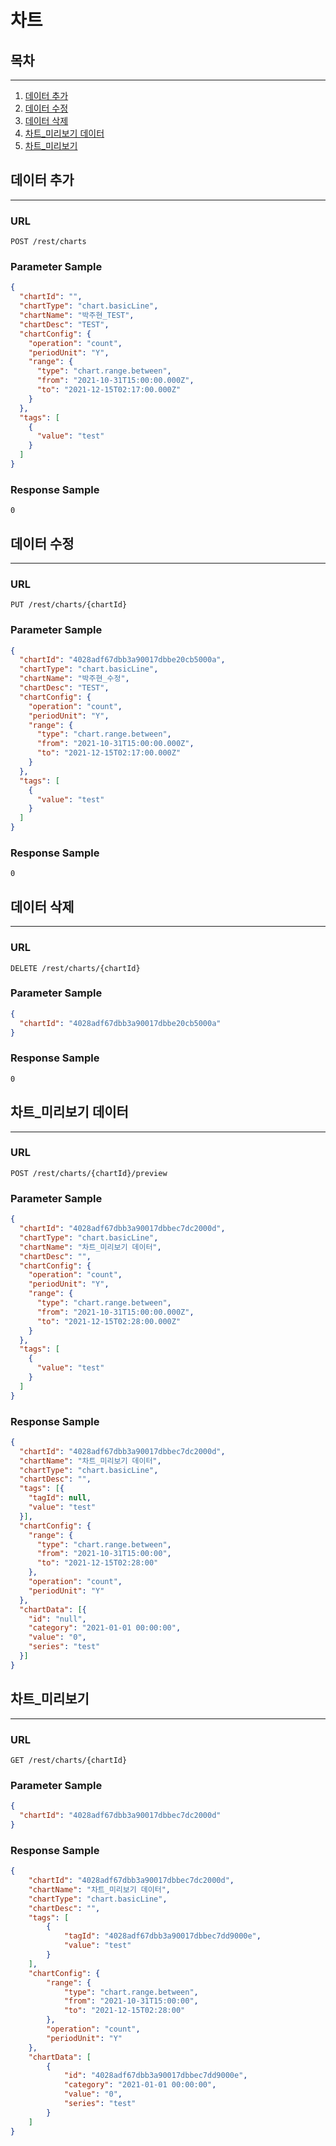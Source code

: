 # 차트


## 목차

---

1. [데이터 추가](#데이터-추가)
2. [데이터 수정](#데이터-수정)
3. [데이터 삭제](#데이터-삭제)
4. [차트_미리보기 데이터](#차트-미리보기-데이터)
5. [차트_미리보기](#차트-미리보기)

## 데이터 추가

---

### URL
```
POST /rest/charts
```

### Parameter Sample

```json
{
  "chartId": "",
  "chartType": "chart.basicLine",
  "chartName": "박주현_TEST",
  "chartDesc": "TEST",
  "chartConfig": {
    "operation": "count",
    "periodUnit": "Y",
    "range": {
      "type": "chart.range.between",
      "from": "2021-10-31T15:00:00.000Z",
      "to": "2021-12-15T02:17:00.000Z"
    }
  },
  "tags": [
    {
      "value": "test"
    }
  ]
}

```

### Response Sample

```
0
```

## 데이터 수정

---

### URL
```
PUT /rest/charts/{chartId}
```

### Parameter Sample

```json
{
  "chartId": "4028adf67dbb3a90017dbbe20cb5000a",
  "chartType": "chart.basicLine",
  "chartName": "박주현_수정",
  "chartDesc": "TEST",
  "chartConfig": {
    "operation": "count",
    "periodUnit": "Y",
    "range": {
      "type": "chart.range.between",
      "from": "2021-10-31T15:00:00.000Z",
      "to": "2021-12-15T02:17:00.000Z"
    }
  },
  "tags": [
    {
      "value": "test"
    }
  ]
}
```

### Response Sample

```
0
```

## 데이터 삭제

---

### URL
```
DELETE /rest/charts/{chartId}
```

### Parameter Sample

```json
{
  "chartId": "4028adf67dbb3a90017dbbe20cb5000a"
}
```

### Response Sample

```
0
```

## 차트_미리보기 데이터

---

### URL
```
POST /rest/charts/{chartId}/preview
```

### Parameter Sample

```json
{
  "chartId": "4028adf67dbb3a90017dbbec7dc2000d",
  "chartType": "chart.basicLine",
  "chartName": "차트_미리보기 데이터",
  "chartDesc": "",
  "chartConfig": {
    "operation": "count",
    "periodUnit": "Y",
    "range": {
      "type": "chart.range.between",
      "from": "2021-10-31T15:00:00.000Z",
      "to": "2021-12-15T02:28:00.000Z"
    }
  },
  "tags": [
    {
      "value": "test"
    }
  ]
}
```

### Response Sample

```json
{
  "chartId": "4028adf67dbb3a90017dbbec7dc2000d",
  "chartName": "차트_미리보기 데이터",
  "chartType": "chart.basicLine",
  "chartDesc": "",
  "tags": [{
    "tagId": null,
    "value": "test"
  }],
  "chartConfig": {
    "range": {
      "type": "chart.range.between",
      "from": "2021-10-31T15:00:00",
      "to": "2021-12-15T02:28:00"
    },
    "operation": "count",
    "periodUnit": "Y"
  },
  "chartData": [{
    "id": "null",
    "category": "2021-01-01 00:00:00",
    "value": "0",
    "series": "test"
  }]
}
```

## 차트_미리보기

---

### URL
```
GET /rest/charts/{chartId}
```

### Parameter Sample

```json
{
  "chartId": "4028adf67dbb3a90017dbbec7dc2000d"
}
```

### Response Sample

```json
{
    "chartId": "4028adf67dbb3a90017dbbec7dc2000d",
    "chartName": "차트_미리보기 데이터",
    "chartType": "chart.basicLine",
    "chartDesc": "",
    "tags": [
        {
            "tagId": "4028adf67dbb3a90017dbbec7dd9000e",
            "value": "test"
        }
    ],
    "chartConfig": {
        "range": {
            "type": "chart.range.between",
            "from": "2021-10-31T15:00:00",
            "to": "2021-12-15T02:28:00"
        },
        "operation": "count",
        "periodUnit": "Y"
    },
    "chartData": [
        {
            "id": "4028adf67dbb3a90017dbbec7dd9000e",
            "category": "2021-01-01 00:00:00",
            "value": "0",
            "series": "test"
        }
    ]
}
```


